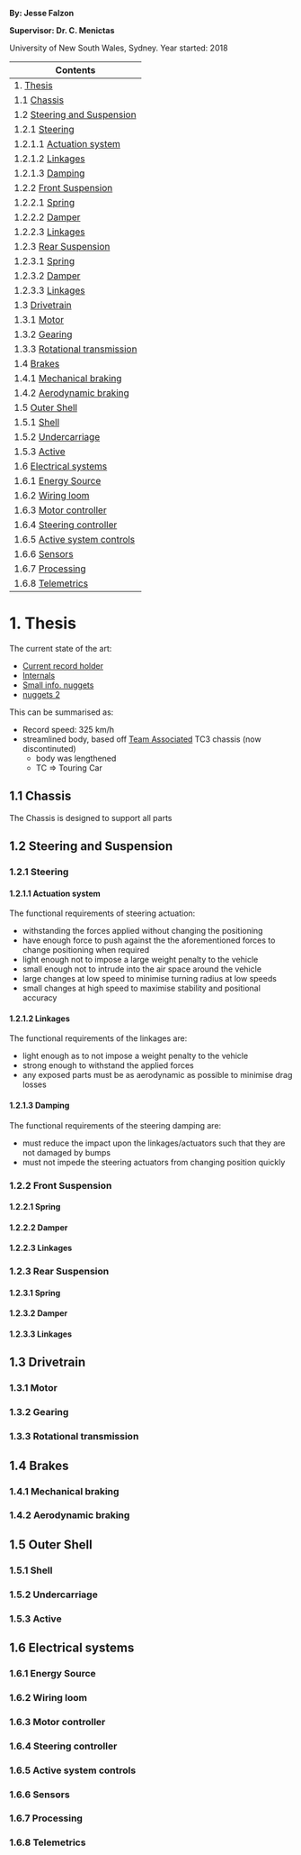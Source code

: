 **By: Jesse Falzon**

**Supervisor: Dr. C. Menictas**

University of New South Wales, Sydney. Year started: 2018

| **Contents** |
|--------------|
| 1. [Thesis](readme.md#1-thesis) |
| 1.1 [Chassis](readme.md#11-chassis) |
| 1.2 [Steering and Suspension](readme.md#12-steering-and-suspension) |
| 1.2.1 [Steering](readme.md#121-steering) |
| 1.2.1.1 [Actuation system](readme.md#1211-actuation-system) |
| 1.2.1.2 [Linkages](readme.md#1212-linkages) |
| 1.2.1.3 [Damping](readme.md#1213-damping) |
| 1.2.2 [Front Suspension](readme.md#122-front-suspension) |
| 1.2.2.1 [Spring](readme.md#1221-spring) |
| 1.2.2.2 [Damper](readme.md#1222-damper) |
| 1.2.2.3 [Linkages](readme.md#1223-linkages) |
| 1.2.3 [Rear Suspension](readme.md#123-rear-suspension) |
| 1.2.3.1 [Spring](readme.md#1231-spring) |
| 1.2.3.2 [Damper](readme.md#1232-damper) |
| 1.2.3.3 [Linkages](readme.md#1233-linkages) |
| 1.3 [Drivetrain](readme.md#13-drivetrain) |
| 1.3.1 [Motor](readme.md#131-motor) |
| 1.3.2 [Gearing](readme.md#132-gearing) |
| 1.3.3 [Rotational transmission](readme.md#133-rotational-transmission) |
| 1.4 [Brakes](readme.md#14-brakes) |
| 1.4.1 [Mechanical braking](readme.md#141-mechanical-braking) |
| 1.4.2 [Aerodynamic braking](readme.md#142-aerodynamic-braking) |
| 1.5 [Outer Shell](readme.md#15-outer-shell) |
| 1.5.1 [Shell](readme.md#151-shell) |
| 1.5.2 [Undercarriage](readme.md#152-undercarriage) |
| 1.5.3 [Active](readme.md#153-active) |
| 1.6 [Electrical systems](readme.md#16-electrical-systems) |
| 1.6.1 [Energy Source](readme.md#161-energy-source) |
| 1.6.2 [Wiring loom](readme.md#162-wiring-loom) |
| 1.6.3 [Motor controller](readme.md#163-motor-controller) |
| 1.6.4 [Steering controller](readme.md#164-steering-controller) |
| 1.6.5 [Active system controls](readme.md#165-active-system-controls) |
| 1.6.6 [Sensors](readme.md#166-sensors) |
| 1.6.7 [Processing](readme.md#167-processing) |
| 1.6.8 [Telemetrics](readme.md#168-telemetrics) |

#     1. Thesis

The current state of the art:
- [Current record holder](http://www.guinnessworldrecords.com/world-records/fastest-battery-powered-remote-controlled-model-car-(rc))
- [Internals](https://wheels.blogs.nytimes.com/2011/07/18/remotely-hobbyist-takes-control-of-a-tiny-200-m-p-h-super-car/)
- [Small info. nuggets](https://www.rcgroups.com/forums/showthread.php?2038871-New-Guinness-World-Record%C2%97FASTEST-BATTERY-POWERED-RC-CAR)
- [nuggets 2](http://www.redrc.net/2009/10/guinness-certifies-nic-case’s-speed-record/)

This can be summarised as:
- Record speed: 325 km/h
- streamlined body, based off [Team Associated](https://www.teamassociated.com) TC3 chassis (now discontinuted)
  - body was lengthened
  - TC => Touring Car


##    1.1 Chassis

  The Chassis is designed to support all parts 

##    1.2 Steering and Suspension
###   1.2.1 Steering
####  1.2.1.1 Actuation system

The functional requirements of steering actuation:
- withstanding the forces applied without changing the positioning
- have enough force to push against the the aforementioned forces to change positioning when required
- light enough not to impose a large weight penalty to the vehicle
- small enough not to intrude into the air space around the vehicle
- large changes at low speed to minimise turning radius at low speeds
- small changes at high speed to maximise stability and positional accuracy

####  1.2.1.2 Linkages

The functional requirements of the linkages are:
- light enough as to not impose a weight penalty to the vehicle
- strong enough to withstand the applied forces
- any exposed parts must be as aerodynamic as possible to minimise drag losses

####  1.2.1.3 Damping

The functional requirements of the steering damping are:
- must reduce the impact upon the linkages/actuators such that they are not damaged by bumps
- must not impede the steering actuators from changing position quickly

###   1.2.2 Front Suspension
####  1.2.2.1 Spring
####  1.2.2.2 Damper
####  1.2.2.3 Linkages
###   1.2.3 Rear Suspension
####  1.2.3.1 Spring
####  1.2.3.2 Damper
####  1.2.3.3 Linkages
##    1.3 Drivetrain
###   1.3.1 Motor
###   1.3.2 Gearing
###   1.3.3 Rotational transmission
##    1.4 Brakes
###   1.4.1 Mechanical braking
###   1.4.2 Aerodynamic braking
##    1.5 Outer Shell
###   1.5.1 Shell
###   1.5.2 Undercarriage
###   1.5.3 Active
##    1.6 Electrical systems
###   1.6.1 Energy Source
###   1.6.2 Wiring loom
###   1.6.3 Motor controller
###   1.6.4 Steering controller
###   1.6.5 Active system controls
###   1.6.6 Sensors
###   1.6.7 Processing
###   1.6.8 Telemetrics

